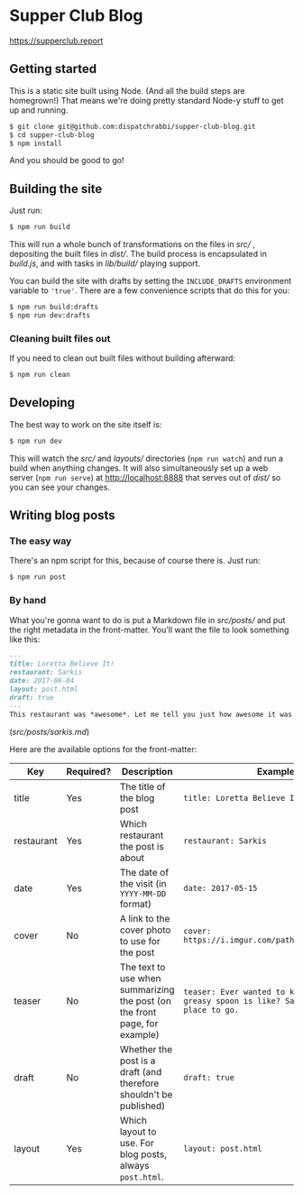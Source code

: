 # Supper Club Blog
https://supperclub.report

## Getting started

This is a static site built using Node. (And all the build steps are homegrown!) That means we're doing pretty standard Node-y stuff to get up and running.

```sh
$ git clone git@github.com:dispatchrabbi/supper-club-blog.git
$ cd supper-club-blog
$ npm install
```

And you should be good to go!

## Building the site

Just run:

```sh
$ npm run build
```

This will run a whole bunch of transformations on the files in _src/_ , depositing the built files in _dist/_. The build process is encapsulated in _build.js_, and with tasks in _lib/build/_ playing support.

You can build the site with drafts by setting the `INCLUDE_DRAFTS` environment variable to `'true'`. There are a few convenience scripts that do this for you:

```sh
$ npm run build:drafts
$ npm run dev:drafts
```

### Cleaning built files out

If you need to clean out built files without building afterward:

```sh
$ npm run clean
```

## Developing

The best way to work on the site itself is:

```sh
$ npm run dev
```

This will watch the _src/_ and _layouts/_ directories (`npm run watch`) and run a build when anything changes. It will also simultaneously set up a web server (`npm run serve`) at <http://localhost:8888> that serves out of _dist/_ so you can see your changes.

## Writing blog posts

### The easy way

There's an npm script for this, because of course there is. Just run:

```sh
$ npm run post
```

### By hand

What you're gonna want to do is put a Markdown file in _src/posts/_ and put the right metadata in the front-matter. You'll want the file to look something like this:

```markdown
---
title: Loretta Believe It!
restaurant: Sarkis
date: 2017-06-04
layout: post.html
draft: true
---
This restaurant was *awesome*. Let me tell you just how awesome it was.
```
(_src/posts/sarkis.md_)

Here are the available options for the front-matter:

| Key | Required? | Description | Example |
|-----|-----------|-------------|---------|
| title | Yes | The title of the blog post | `title: Loretta Believe It!` |
| restaurant | Yes | Which restaurant the post is about | `restaurant: Sarkis` |
| date | Yes | The date of the visit (in `YYYY-MM-DD` format) | `date: 2017-05-15` |
| cover | No | A link to the cover photo to use for the post | `cover: https://i.imgur.com/path/to/an/image.png` |
| teaser | No | The text to use when summarizing the post (on the front page, for example) | `teaser: Ever wanted to know what a real greasy spoon is like? Sarkis is the place to go.` |
| draft | No | Whether the post is a draft (and therefore shouldn't be published) | `draft: true` |
| layout | Yes | Which layout to use. For blog posts, always `post.html`. | `layout: post.html` |
